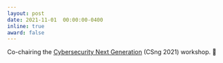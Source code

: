```yaml
---
layout: post
date: 2021-11-01  00:00:00-0400
inline: true
award: false
---
```


Co-chairing the [Cybersecurity Next Generation](https://csng.nl/?q=event) (CSng 2021) workshop. :school: 
